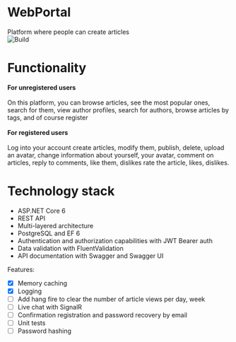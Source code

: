 # WebPortal 
Platform where people can create articles
\
![Build](https://github.com/olexiypr/WebPortal.Backend/actions/workflows/develop_webportalwebapii.yml/badge.svg?branch=develop)


# Functionality
**For unregistered users**\
\
On this platform, you can browse articles, see the most popular ones, search for them, view author profiles, search for authors, browse articles by tags, and of course register
\
\
**For registered users**\
\
Log into your account
create articles, modify them, publish, delete, upload an avatar, change information about yourself, your avatar, comment on articles, reply to comments, like them, dislikes rate the article, likes, dislikes.
# Technology stack
- ASP.NET Core 6
- REST API
- Multi-layered architecture
- PostgreSQL and EF 6
- Authentication and authorization capabilities with JWT Bearer auth
- Data validation with FluentValidation
- API documentation with Swagger and Swagger UI

Features:
- [x] Memory caching
- [x] Logging
- [ ] Add hang fire to clear the number of article views per day, week 
- [ ] Live chat with SignalR
- [ ] Сonfirmation registration and password recovery by email
- [ ] Unit tests
- [ ] Password hashing

